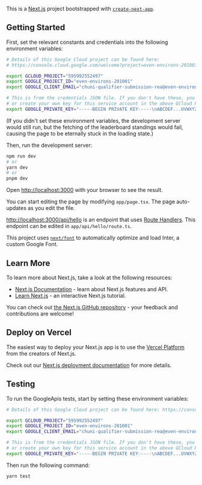 This is a [Next.js](https://nextjs.org/) project bootstrapped with [`create-next-app`](https://github.com/vercel/next.js/tree/canary/packages/create-next-app).

## Getting Started

First, set the relevant constants and credentials into the following environment variables:

```bash
# Details of this Google Cloud project can be found here:
# https://console.cloud.google.com/welcome?project=even-environs-201001

export GCLOUD_PROJECT="595992552497"
export GOOGLE_PROJECT_ID="even-environs-201001"
export GOOGLE_CLIENT_EMAIL="chuni-qualifier-submission-rea@even-environs-201001.iam.gserviceaccount.com"

# This is from the credentials JSON file. If you don't have these, you may need to contact @xantho09,
# or create your own key for this service account in the above GCloud Project.
export GOOGLE_PRIVATE_KEY="-----BEGIN PRIVATE KEY-----\nABCDEF...UVWXYZ\n-----END PRIVATE KEY-----\n"
```

(If you didn't set these environment variables, the development server would still run, but the fetching of the leaderboard standings would fail, causing the page to be eternally stuck in the loading state.)

Then, run the development server:

```bash
npm run dev
# or
yarn dev
# or
pnpm dev
```

Open [http://localhost:3000](http://localhost:3000) with your browser to see the result.

You can start editing the page by modifying `app/page.tsx`. The page auto-updates as you edit the file.

[http://localhost:3000/api/hello](http://localhost:3000/api/hello) is an endpoint that uses [Route Handlers](https://beta.nextjs.org/docs/routing/route-handlers). This endpoint can be edited in `app/api/hello/route.ts`.

This project uses [`next/font`](https://nextjs.org/docs/basic-features/font-optimization) to automatically optimize and load Inter, a custom Google Font.

## Learn More

To learn more about Next.js, take a look at the following resources:

- [Next.js Documentation](https://nextjs.org/docs) - learn about Next.js features and API.
- [Learn Next.js](https://nextjs.org/learn) - an interactive Next.js tutorial.

You can check out [the Next.js GitHub repository](https://github.com/vercel/next.js/) - your feedback and contributions are welcome!

## Deploy on Vercel

The easiest way to deploy your Next.js app is to use the [Vercel Platform](https://vercel.com/new?utm_medium=default-template&filter=next.js&utm_source=create-next-app&utm_campaign=create-next-app-readme) from the creators of Next.js.

Check out our [Next.js deployment documentation](https://nextjs.org/docs/deployment) for more details.

## Testing

To run the GoogleApis tests, start by setting these environment variables:

```bash
# Details of this Google Cloud project can be found here: https://console.cloud.google.com/welcome?project=even-environs-201001

export GCLOUD_PROJECT="595992552497"
export GOOGLE_PROJECT_ID="even-environs-201001"
export GOOGLE_CLIENT_EMAIL="chuni-qualifier-submission-rea@even-environs-201001.iam.gserviceaccount.com"

# This is from the credentials JSON file. If you don't have these, you may need to contact @xantho09,
# or create your own key for this service account in the above GCloud Project.
export GOOGLE_PRIVATE_KEY="-----BEGIN PRIVATE KEY-----\nABCDEF...UVWXYZ\n-----END PRIVATE KEY-----\n"
```

Then run the following command:

```bash
yarn test
```
